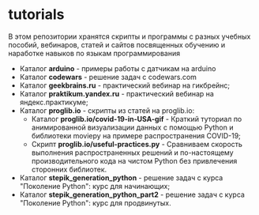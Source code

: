 # tutorials

В этом репозитории хранятся скрипты и программы с разных учебных пособий, вебинаров, статей и сайтов посвященных обучению и наработке навыков по языкам программирования

- Каталог **arduino** - примеры работы с датчикам на arduino
- Каталог **codewars** - решение задач с codewars.com
- Каталог **geekbrains.ru** - практический вебинар на гикбрейнс;
- Каталог **praktikum.yandex.ru** - практический вебинар на яндекс.практикуме;
- Каталог **proglib.io** - скрипты из статей на proglib.io:
  - Каталог **proglib.io/covid-19-in-USA-gif** - Краткий туториал по анимированной визуализации данных с помощью Python и библиотеки moviepy на примере распространения COVID-19;
  - Скрипт **proglib.io/useful-practices.py** - Сравниваем скорость выполнения распространенных решений и по-настоящему производительного кода на чистом Python без привлечения сторонних библиотек.
- Каталог **stepik_generation_python** - решение задач с курса "Поколение Python": курс для начинающих;
- Каталог **stepik_generation_python_part2** - решение задач с курса "Поколение Python": курс для продвинутых.